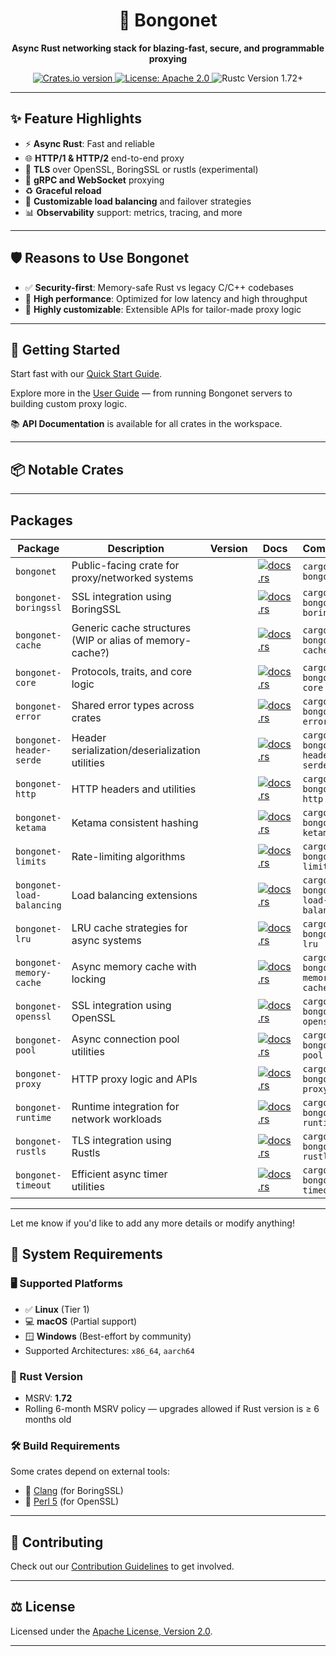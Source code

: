 <h1 align="center">🚀 Bongonet</h1>

<p align="center">
  <strong>Async Rust networking stack for blazing-fast, secure, and programmable proxying</strong>
</p>

<p align="center">
  <a href="https://crates.io/crates/bongonet">
    <img src="https://img.shields.io/crates/v/bongonet.svg" alt="Crates.io version" />
  </a>
  <a href="https://github.com/your-org/bongonet/blob/main/LICENSE">
    <img src="https://img.shields.io/badge/license-Apache%202.0-blue.svg" alt="License: Apache 2.0" />
  </a>
  <img src="https://img.shields.io/badge/rustc-1.72+-orange.svg" alt="Rustc Version 1.72+" />
</p>

---

## ✨ Feature Highlights

- ⚡ **Async Rust**: Fast and reliable
- 🌐 **HTTP/1 & HTTP/2** end-to-end proxy
- 🔐 **TLS** over OpenSSL, BoringSSL or rustls (experimental)
- 🔄 **gRPC and WebSocket** proxying
- ♻️ **Graceful reload**
- 🎯 **Customizable load balancing** and failover strategies
- 📊 **Observability** support: metrics, tracing, and more

---

## 🛡️ Reasons to Use Bongonet

- ✅ **Security-first**: Memory-safe Rust vs legacy C/C++ codebases
- 🚀 **High performance**: Optimized for low latency and high throughput
- 🔧 **Highly customizable**: Extensible APIs for tailor-made proxy logic

---

## 🚀 Getting Started

Start fast with our [Quick Start Guide](./docs/quick_start.md).

Explore more in the [User Guide](./docs/user_guide/index.md) — from running Bongonet servers to building custom proxy logic.

📚 **API Documentation** is available for all crates in the workspace.

---

## 📦 Notable Crates

---

## Packages

| Package                   | Description                                              | Version | Docs | Command                                                                      |
| ------------------------- | -------------------------------------------------------- | ------- | ---- | ---------------------------------------------------------------------------- |
| `bongonet`                | Public-facing crate for proxy/networked systems          |         | [![docs.rs](https://docs.rs/bongonet/badge.svg)](https://docs.rs/bongonet) | `cargo add bongonet`                                                           |
| `bongonet-boringssl`      | SSL integration using BoringSSL                          |         | [![docs.rs](https://docs.rs/bongonet-boringssl/badge.svg)](https://docs.rs/bongonet-boringssl) | `cargo add bongonet-boringssl`                                                 |
| `bongonet-cache`          | Generic cache structures (WIP or alias of memory-cache?) |         | [![docs.rs](https://docs.rs/bongonet-cache/badge.svg)](https://docs.rs/bongonet-cache) | `cargo add bongonet-cache`                                                     |
| `bongonet-core`           | Protocols, traits, and core logic                        |         | [![docs.rs](https://docs.rs/bongonet-core/badge.svg)](https://docs.rs/bongonet-core) | `cargo add bongonet-core`                                                      |
| `bongonet-error`          | Shared error types across crates                         |         | [![docs.rs](https://docs.rs/bongonet-error/badge.svg)](https://docs.rs/bongonet-error) | `cargo add bongonet-error`                                                     |
| `bongonet-header-serde`   | Header serialization/deserialization utilities           |         | [![docs.rs](https://docs.rs/bongonet-header-serde/badge.svg)](https://docs.rs/bongonet-header-serde) | `cargo add bongonet-header-serde`                                              |
| `bongonet-http`           | HTTP headers and utilities                               |         | [![docs.rs](https://docs.rs/bongonet-http/badge.svg)](https://docs.rs/bongonet-http) | `cargo add bongonet-http`                                                      |
| `bongonet-ketama`         | Ketama consistent hashing                                |         | [![docs.rs](https://docs.rs/bongonet-ketama/badge.svg)](https://docs.rs/bongonet-ketama) | `cargo add bongonet-ketama`                                                   |
| `bongonet-limits`         | Rate-limiting algorithms                                 |         | [![docs.rs](https://docs.rs/bongonet-limits/badge.svg)](https://docs.rs/bongonet-limits) | `cargo add bongonet-limits`                                                   |
| `bongonet-load-balancing` | Load balancing extensions                                |         | [![docs.rs](https://docs.rs/bongonet-load-balancing/badge.svg)](https://docs.rs/bongonet-load-balancing) | `cargo add bongonet-load-balancing`                                           |
| `bongonet-lru`            | LRU cache strategies for async systems                   |         | [![docs.rs](https://docs.rs/bongonet-lru/badge.svg)](https://docs.rs/bongonet-lru) | `cargo add bongonet-lru`                                                      |
| `bongonet-memory-cache`   | Async memory cache with locking                          |         | [![docs.rs](https://docs.rs/bongonet-memory-cache/badge.svg)](https://docs.rs/bongonet-memory-cache) | `cargo add bongonet-memory-cache`                                              |
| `bongonet-openssl`        | SSL integration using OpenSSL                            |         | [![docs.rs](https://docs.rs/bongonet-openssl/badge.svg)](https://docs.rs/bongonet-openssl) | `cargo add bongonet-openssl`                                                  |
| `bongonet-pool`           | Async connection pool utilities                          |         | [![docs.rs](https://docs.rs/bongonet-pool/badge.svg)](https://docs.rs/bongonet-pool) | `cargo add bongonet-pool`                                                     |
| `bongonet-proxy`          | HTTP proxy logic and APIs                                |         | [![docs.rs](https://docs.rs/bongonet-proxy/badge.svg)](https://docs.rs/bongonet-proxy) | `cargo add bongonet-proxy`                                                    |
| `bongonet-runtime`        | Runtime integration for network workloads                |         | [![docs.rs](https://docs.rs/bongonet-runtime/badge.svg)](https://docs.rs/bongonet-runtime) | `cargo add bongonet-runtime`                                                  |
| `bongonet-rustls`         | TLS integration using Rustls                             |         | [![docs.rs](https://docs.rs/bongonet-rustls/badge.svg)](https://docs.rs/bongonet-rustls) | `cargo add bongonet-rustls`                                                   |
| `bongonet-timeout`        | Efficient async timer utilities                          |         | [![docs.rs](https://docs.rs/bongonet-timeout/badge.svg)](https://docs.rs/bongonet-timeout) | `cargo add bongonet-timeout`                                                  |

---

Let me know if you'd like to add any more details or modify anything!


## 🧰 System Requirements

### 🖥️ Supported Platforms

- ✅ **Linux** (Tier 1)
- 💻 **macOS** (Partial support)
- 🪟 **Windows** (Best-effort by community)
- Supported Architectures: `x86_64`, `aarch64`

### 🦀 Rust Version

- MSRV: **1.72**
- Rolling 6-month MSRV policy — upgrades allowed if Rust version is ≥ 6 months old

### 🛠️ Build Requirements

Some crates depend on external tools:

- 🔧 [Clang](https://clang.llvm.org/) (for BoringSSL)
- 🐪 [Perl 5](https://www.perl.org/) (for OpenSSL)

---

## 🤝 Contributing

Check out our [Contribution Guidelines](./.github/CONTRIBUTING.md) to get involved.

---

## ⚖️ License

Licensed under the [Apache License, Version 2.0](./LICENSE).

---

